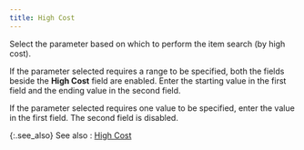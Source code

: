 ```yaml
---
title: High Cost
---
```



Select the parameter based on which to perform the item search (by high  cost).


If the parameter selected requires a range to be specified, both the  fields beside the **High Cost** field  are enabled. Enter the starting value in the first field and the ending  value in the second field.


If the parameter selected requires one value to be specified, enter  the value in the first field. The second field is disabled.


{:.see_also}
See also
: [High  Cost](JavaScript:RelatedTopics1.Click())<!--Metadata type="DesignerControl" startspan
<object CLASSID="clsid:ADB880A6-D8FF-11CF-9377-00AA003B7A11"
	ID=RelatedTopics1
	TYPE="application/x-oleobject">
</object>-->

<object classid="clsid:ADB880A6-D8FF-11CF-9377-00AA003B7A11" id="RelatedTopics1" type="application/x-oleobject"> 
 <param name="Command" value="Related Topics">
<param name="Window" value="second">
<param name="Item1" value="High Cost;{{site.mi_chm}}/finding-items/find-item-details/purchase-information/high_cost_find_items_content.html">
</object><!--Metadata type="DesignerControl" endspan-->
